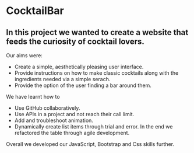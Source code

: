 # CocktailBar
## In this project we wanted to create a website that feeds the curiosity of cocktail lovers. 

Our aims were:
- Create a simple, aesthetically pleasing user interface.
- Provide instructions on how to make classic cocktails along with the ingredients needed via a simple serach.
- Provide the option of the user finding a bar around them.

We have learnt how to 
- Use GitHub collaboratively.
- Use APIs in a project and not reach their call limit.
- Add and troubleshoot animation.
- Dynamically create list items through trial and error. In the end we refactored the table through agile development.

Overall we developed our JavaScript, Bootstrap and Css skills further. 
